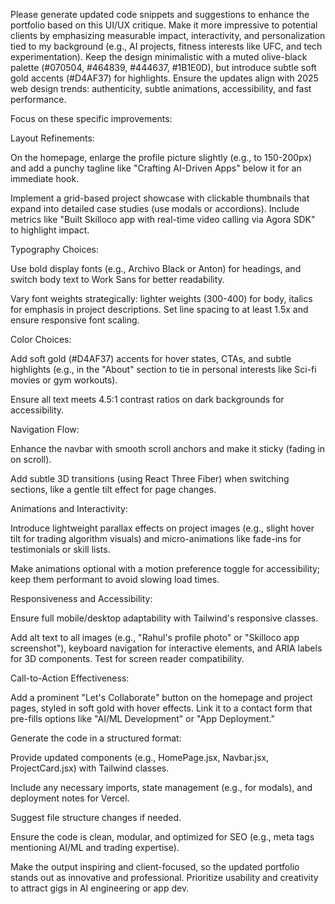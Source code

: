 Please generate updated code snippets and suggestions to enhance the portfolio based on this UI/UX critique. Make it more impressive to potential clients by emphasizing measurable impact, interactivity, and personalization tied to my background (e.g., AI projects, fitness interests like UFC, and tech experimentation). Keep the design minimalistic with a muted olive-black palette (#070504, #464839, #444637, #1B1E0D), but introduce subtle soft gold accents (#D4AF37) for highlights. Ensure the updates align with 2025 web design trends: authenticity, subtle animations, accessibility, and fast performance.

Focus on these specific improvements:

Layout Refinements:

On the homepage, enlarge the profile picture slightly (e.g., to 150-200px) and add a punchy tagline like "Crafting AI-Driven Apps" below it for an immediate hook.

Implement a grid-based project showcase with clickable thumbnails that expand into detailed case studies (use modals or accordions). Include metrics like "Built Skilloco app with real-time video calling via Agora SDK" to highlight impact.

Typography Choices:

Use bold display fonts (e.g., Archivo Black or Anton) for headings, and switch body text to Work Sans for better readability.

Vary font weights strategically: lighter weights (300-400) for body, italics for emphasis in project descriptions. Set line spacing to at least 1.5x and ensure responsive font scaling.

Color Choices:

Add soft gold (#D4AF37) accents for hover states, CTAs, and subtle highlights (e.g., in the "About" section to tie in personal interests like Sci-fi movies or gym workouts).

Ensure all text meets 4.5:1 contrast ratios on dark backgrounds for accessibility.

Navigation Flow:

Enhance the navbar with smooth scroll anchors and make it sticky (fading in on scroll).

Add subtle 3D transitions (using React Three Fiber) when switching sections, like a gentle tilt effect for page changes.

Animations and Interactivity:

Introduce lightweight parallax effects on project images (e.g., slight hover tilt for trading algorithm visuals) and micro-animations like fade-ins for testimonials or skill lists.

Make animations optional with a motion preference toggle for accessibility; keep them performant to avoid slowing load times.

Responsiveness and Accessibility:

Ensure full mobile/desktop adaptability with Tailwind's responsive classes.

Add alt text to all images (e.g., "Rahul's profile photo" or "Skilloco app screenshot"), keyboard navigation for interactive elements, and ARIA labels for 3D components. Test for screen reader compatibility.

Call-to-Action Effectiveness:

Add a prominent "Let's Collaborate" button on the homepage and project pages, styled in soft gold with hover effects. Link it to a contact form that pre-fills options like "AI/ML Development" or "App Deployment."


Generate the code in a structured format:

Provide updated components (e.g., HomePage.jsx, Navbar.jsx, ProjectCard.jsx) with Tailwind classes.

Include any necessary imports, state management (e.g., for modals), and deployment notes for Vercel.

Suggest file structure changes if needed.

Ensure the code is clean, modular, and optimized for SEO (e.g., meta tags mentioning AI/ML and trading expertise).

Make the output inspiring and client-focused, so the updated portfolio stands out as innovative and professional. Prioritize usability and creativity to attract gigs in AI engineering or app dev.